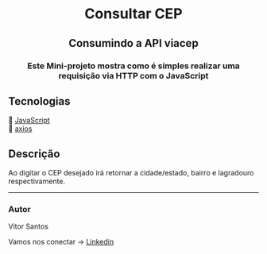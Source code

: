 <h1 align="center">
    Consultar CEP
</h1>
<h2 align="center">
    Consumindo a API viacep 
</h2> 
<h3 align="center">
    Este Mini-projeto mostra como é simples realizar uma requisição via HTTP com o JavaScript
</h3>

## Tecnologias 
🔗 [JavaScript](https://developer.mozilla.org/pt-BR/docs/Web/JavaScript) <br>
🔗 [axios](https://github.com/axios/axios)


## Descrição    
 Ao digitar o CEP desejado irá retornar a cidade/estado, bairro
e lagradouro respectivamente.

--- 

### Autor 
Vitor Santos

Vamos nos conectar -> [Linkedin](https://www.linkedin.com/in/vitor-santos-01/)